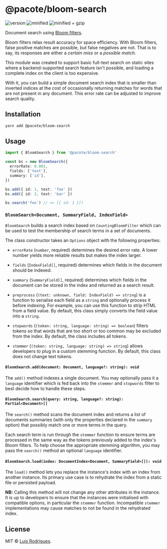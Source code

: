# @pacote/bloom-search

![version](https://badgen.net/npm/v/@pacote/bloom-search)
![minified](https://badgen.net/bundlephobia/min/@pacote/bloom-search)
![minified + gzip](https://badgen.net/bundlephobia/minzip/@pacote/bloom-search)

Document search using [Bloom filters](../bloom-filter/README.md).

Bloom filters relax result accuracy for space efficiency. With Bloom filters,
false positive matches are possible, but false negatives are not. That is to
say, its responses are either a _certain miss_ or a _possible match_.

This module was created to support basic full-text search on static sites where
a backend-supported search feature isn't possible, and loading a complete index
on the client is too expensive.

With it, you can build a simple document search index that is smaller than
inverted indices at the cost of occasionally returning matches for words that
are not present in any document. This error rate can be adjusted to improve
search quality.

## Installation

```bash
yarn add @pacote/bloom-search
```

## Usage

```typescript
import { BloomSearch } from '@pacote/bloom-search'

const bs = new BloomSearch({
  errorRate: 0.001,
  fields: ['text'],
  summary: ['id'],
})

bs.add({ id: 1, text: 'foo' })
bs.add({ id: 2, text: 'bar' })

bs.search('foo') // => [{ id: 1 }])
```

### `BloomSearch<Document, SummaryField, IndexField>`

`BloomSearch` builds a search index based on `CountingBloomFilter` which
can be used to test the membership of search terms in a set of documents.

The class constructor takes an `Options` object with the following properties:

- `errorRate` (`number`, required) determines the desired error rate. A lower
  number yields more reliable results but makes the index larger.

- `fields` (`IndexField[]`, required) determines which fields in the document
  should be indexed.

- `summary` (`SummaryField[]`, required) determines which fields in the document
  can be stored in the index and returned as a search result.

- `preprocess` (`(text: unknown, field: IndexField) => string`) is a function to
  serialise each field as a `string` and optionally process it before indexing.
  For example, you can use this function to strip HTML from a field value. By
  default, this class simply converts the field value into a `string`.

- `stopwords` (`(token: string, language: string) => boolean`) filters tokens
  so that words that are too short or too common may be excluded from the index.
  By default, the class includes all tokens.

- `stemmer` (`(token: string, language: string) => string`) allows developers to
  plug in a custom stemming function. By default, this class does not change
  text tokens.

#### `BloomSearch.add(document: Document, language?: string): void`

The `add()` method indexes a single document. You may optionally pass it a
`language` identifier which is fed back into the `stemmer` and `stopwords`
filter to best decide how to handle these steps.

#### `BloomSearch.search(query: string, language?: string): Partial<Document>[]`

The `search()` method scans the document index and returns a list of documents
summaries (with only the properties declared in the `summary` option) that
possibly match one or more terms in the query.

Each search term is run through the `stemmer` function to ensure terms are
processed in the same way as the tokens previously added to the index's Bloom
filters. To help choose the appropriate stemming algorithm, you may pass the
`search()` method an optional `language` identifier.

#### `BloomSearch.load(index: DocumentIndex<Document, SummaryField>[]): void`

The `load()` method lets you replace the instance's index with an index from
another instance. Its primary use case is to rehydrate the index from a static
file or persisted payload.

**NB:** Calling this method will not change any other attributes in the
instance. It is up to developers to ensure that the instances were initialised
with compatible options, in particular the `stemmer` function. Incompatible
`stemmer` implementations may cause matches to not be found in the rehydrated
index.

## License

MIT © [Luís Rodrigues](https://goblindegook.com).
